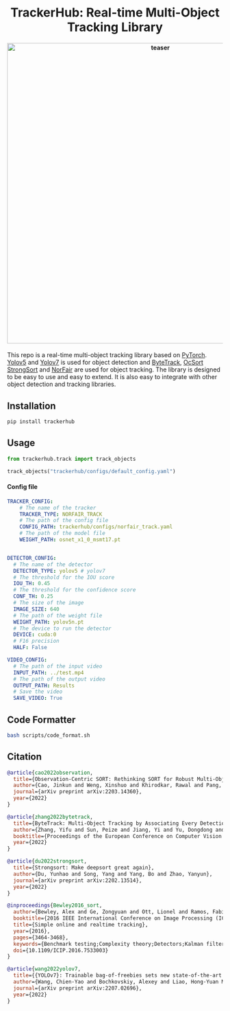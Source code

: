 <div align="center">
<h1>
  TrackerHub: Real-time Multi-Object Tracking Library 
</h1>
<h4>
    <img width="700" alt="teaser" src="docs/norfair_track/norfair_demo.gif">
</h4>
</div>

This repo is a real-time multi-object tracking library based on [PyTorch](https://pytorch.org/). [Yolov5](https://github.com/ultralytics/yolov5) and [Yolov7](https://github.com/WongKinYiu/yolov7) is used for object detection and [ByteTrack](https://github.com/ifzhang/ByteTrack), [OcSort](https://github.com/noahcao/OC_SORT) [StrongSort](https://github.com/dyhBUPT/StrongSORT) and [NorFair](https://github.com/tryolabs/norfair) are used for object tracking. The library is designed to be easy to use and easy to extend. It is also easy to integrate with other object detection and tracking libraries.


## Installation 
```bash
pip install trackerhub
```

## Usage

```python
from trackerhub.track import track_objects

track_objects("trackerhub/configs/default_config.yaml")
```
#### Config file
```yaml
TRACKER_CONFIG:
    # The name of the tracker
    TRACKER_TYPE: NORFAIR_TRACK
    # The path of the config file
    CONFIG_PATH: trackerhub/configs/norfair_track.yaml
    # The path of the model file
    WEIGHT_PATH: osnet_x1_0_msmt17.pt


DETECTOR_CONFIG:
  # The name of the detector
  DETECTOR_TYPE: yolov5 # yolov7
  # The threshold for the IOU score
  IOU_TH: 0.45
  # The threshold for the confidence score
  CONF_TH: 0.25
  # The size of the image
  IMAGE_SIZE: 640
  # The path of the weight file
  WEIGHT_PATH: yolov5n.pt
  # The device to run the detector
  DEVICE: cuda:0
  # F16 precision
  HALF: False

VIDEO_CONFIG:
  # The path of the input video
  INPUT_PATH: ../test.mp4
  # The path of the output video
  OUTPUT_PATH: Results
  # Save the video
  SAVE_VIDEO: True 
```

## Code Formatter
```bash
bash scripts/code_format.sh
```
## Citation
```bibtex
@article{cao2022observation,
  title={Observation-Centric SORT: Rethinking SORT for Robust Multi-Object Tracking},
  author={Cao, Jinkun and Weng, Xinshuo and Khirodkar, Rawal and Pang, Jiangmiao and Kitani, Kris},
  journal={arXiv preprint arXiv:2203.14360},
  year={2022}
}
```
```bibtex
@article{zhang2022bytetrack,
  title={ByteTrack: Multi-Object Tracking by Associating Every Detection Box},
  author={Zhang, Yifu and Sun, Peize and Jiang, Yi and Yu, Dongdong and Weng, Fucheng and Yuan, Zehuan and Luo, Ping and Liu, Wenyu and Wang, Xinggang},
  booktitle={Proceedings of the European Conference on Computer Vision (ECCV)},
  year={2022}
}
```
```bibtex
@article{du2022strongsort,
  title={Strongsort: Make deepsort great again},
  author={Du, Yunhao and Song, Yang and Yang, Bo and Zhao, Yanyun},
  journal={arXiv preprint arXiv:2202.13514},
  year={2022}
}
```
```bibtex
@inproceedings{Bewley2016_sort,
  author={Bewley, Alex and Ge, Zongyuan and Ott, Lionel and Ramos, Fabio and Upcroft, Ben},
  booktitle={2016 IEEE International Conference on Image Processing (ICIP)},
  title={Simple online and realtime tracking},
  year={2016},
  pages={3464-3468},
  keywords={Benchmark testing;Complexity theory;Detectors;Kalman filters;Target tracking;Visualization;Computer Vision;Data Association;Detection;Multiple Object Tracking},
  doi={10.1109/ICIP.2016.7533003}
}
```
```bibtex
@article{wang2022yolov7,
  title={{YOLOv7}: Trainable bag-of-freebies sets new state-of-the-art for real-time object detectors},
  author={Wang, Chien-Yao and Bochkovskiy, Alexey and Liao, Hong-Yuan Mark},
  journal={arXiv preprint arXiv:2207.02696},
  year={2022}
}
```
